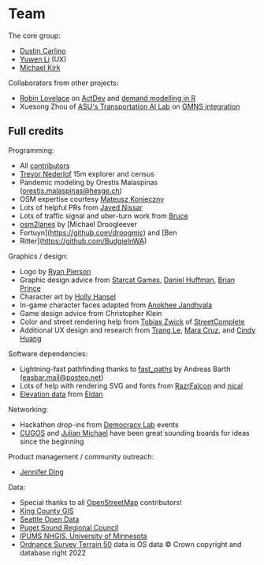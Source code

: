 # Team

The core group:

- [Dustin Carlino](https://dcarlino.org)
- [Yuwen Li](https://www.yuwen-li.com/) (UX)
- [Michael Kirk](https://github.com/michaelkirk)

Collaborators from other projects:

- [Robin Lovelace](https://www.robinlovelace.net/) on
  [ActDev](https://actdev.cyipt.bike/) and
  [demand modelling in R](https://github.com/a-b-street/abstr/)
- Xuesong Zhou of
  [ASU's Transportation AI Lab](https://github.com/asu-trans-ai-lab) on
  [GMNS integration](https://github.com/zephyr-data-specs/GMNS)

## Full credits

Programming:

- All [contributors](https://github.com/a-b-street/abstreet/graphs/contributors)
- [Trevor Nederlof](https://www.trevornederlof.me/) 15m explorer and census
- Pandemic modeling by Orestis Malaspinas (<orestis.malaspinas@hesge.ch>)
- OSM expertise courtesy [Mateusz Konieczny](https://github.com/matkoniecz)
- Lots of helpful PRs from [Javed Nissar](https://github.com/RestitutorOrbis)
- Lots of traffic signal and uber-turn work from
  [Bruce](https://github.com/BruceBrown)
- [osm2lanes](https://github.com/a-b-street/osm2lanes) by [Michael Droogleever
- Fortuyn](https://github.com/droogmic) and [Ben
- Ritter](https://github.com/BudgieInWA)

Graphics / design:

- Logo by [Ryan Pierson](https://www.ryandpierson.com/)
- Graphic design advice from [Starcat Games](http://starcatgames.com/),
  [Daniel Huffman](https://somethingaboutmaps.wordpress.com/),
  [Brian Prince](http://thebaprince.com/)
- Character art by [Holly Hansel](http://www.hollyhansel.com/)
- In-game character faces adapted from
  [Anokhee Jandhyala](https://github.com/anokhee/visual-synthesizer)
- Game design advice from Christopher Klein
- Color and street rendering help from
  [Tobias Zwick](https://github.com/westnordost) of
  [StreetComplete](https://github.com/streetcomplete/StreetComplete)
- Additional UX design and research from [Trang Le](https://trang.io),
  [Mara Cruz](https://www.mara-cruz.com), and
  [Cindy Huang](https://www.cindykhuang.me)

Software dependencies:

- Lightning-fast pathfinding thanks to
  [fast_paths](https://github.com/easbar/fast_paths) by Andreas Barth
  (<easbar.mail@posteo.net>)
- Lots of help with rendering SVG and fonts from
  [RazrFalcon](https://github.com/RazrFalcon) and
  [nical](https://github.com/nical)
- [Elevation data](https://github.com/eldang/elevation_lookups) from
  [Eldan](https://eldang.xyz/)

Networking:

- Hackathon drop-ins from [Democracy Lab](https://www.democracylab.org/) events
- [CUGOS](https://cugos.org/) and [Julian Michael](http://julianmichael.org/)
  have been great sounding boards for ideas since the beginning

Product management / community outreach:

- [Jennifer Ding](https://jending.com)

Data:

- Special thanks to all [OpenStreetMap](https://www.openstreetmap.org/about)
  contributors!
- [King County GIS](https://www.kingcounty.gov/services/gis.aspx)
- [Seattle Open Data](https://data.seattle.gov/)
- [Puget Sound Regional Council](https://www.psrc.org/)
- [IPUMS NHGIS, University of Minnesota](https://www.nhgis.org)
- [Ordnance Survey Terrain 50](https://www.ordnancesurvey.co.uk/business-government/products/terrain-50)
  data is OS data © Crown copyright and database right 2022
